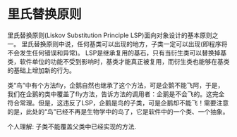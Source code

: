 # 里氏替换原则

里氏替换原则\(Liskov Substitution Principle LSP\)面向对象设计的基本原则之一。 里氏替换原则中说，任何基类可以出现的地方，子类一定可以出现\(即程序将不会发生任何错误和异常\)。 LSP是继承复用的基石，只有当衍生类可以替换掉基类，软件单位的功能不受到影响时，基类才能真正被复用，而衍生类也能够在基类的基础上增加新的行为。

类“鸟”中有个方法fly，企鹅自然也继承了这个方法，可是企鹅不能飞阿，于是，我们在企鹅的类中覆盖了fly方法，告诉方法的调用者：企鹅是不会飞的。这完全符合常理。但是，这违反了LSP，企鹅是鸟的子类，可是企鹅却不能飞！需要注意的是，此处的“鸟”已经不再是生物学中的鸟了，它是软件中的一个类、一个抽象。

个人理解: 子类不能覆盖父类中已经实现的方法.


